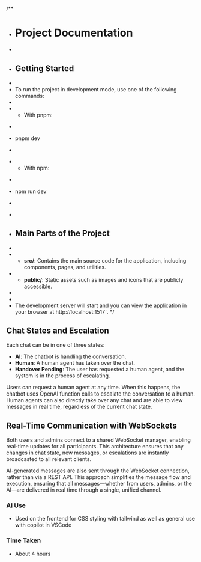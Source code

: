 /**
 * # Project Documentation
 *
 * ## Getting Started
 *
 * To run the project in development mode, use one of the following commands:
 *
 * - With pnpm:
 *   ```
 *   pnpm dev
 *   ```
 * - With npm:
 *   ```
 *   npm run dev
 *   ```
 *
 * ## Main Parts of the Project
 *
 * - **src/**: Contains the main source code for the application, including components, pages, and utilities.
 * - **public/**: Static assets such as images and icons that are publicly accessible.
 *
 *
 * The development server will start and you can view the application in your browser at http://localhost:1517`.
 */

## Chat States and Escalation

Each chat can be in one of three states:

- **AI**: The chatbot is handling the conversation.
- **Human**: A human agent has taken over the chat.
- **Handover Pending**: The user has requested a human agent, and the system is in the process of escalating.

Users can request a human agent at any time. When this happens, the chatbot uses OpenAI function calls to escalate the conversation to a human. Human agents can also directly take over any chat and are able to view messages in real time, regardless of the current chat state.

## Real-Time Communication with WebSockets

Both users and admins connect to a shared WebSocket manager, enabling real-time updates for all participants. This architecture ensures that any changes in chat state, new messages, or escalations are instantly broadcasted to all relevant clients.

AI-generated messages are also sent through the WebSocket connection, rather than via a REST API. This approach simplifies the message flow and execution, ensuring that all messages—whether from users, admins, or the AI—are delivered in real time through a single, unified channel.

### AI Use

- Used on the frontend for CSS styling with tailwind as well as general use with copilot in VSCode

### Time Taken

- About 4 hours
